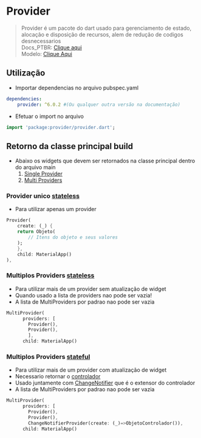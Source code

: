 # Provider
>Provider é um pacote do dart usado para gerenciamento de estado, alocação e disposição de recursos, alem de redução de codigos desnecessarios<br>
Docs_PTBR: [Clique aqui](https://github.com/rrousselGit/provider/blob/master/resources/translations/pt_br/README.md)<br>
Modelo: [Clique Aqui](../Flutter/Principais/Provider_Modelo.md)
## Utilização
- Importar dependencias no arquivo pubspec.yaml
```yaml
dependencies:
    provider: ^6.0.2 #(Ou qualquer outra versão na documentação)
```
- Efetuar o import no arquivo
```dart
import 'package:provider/provider.dart';
```
## Retorno da classe principal build
- Abaixo os widgets que devem ser retornados na classe principal dentro do arquivo main
  1. [Single Provider](./Provider.md#provider-unico-statelessflutterfundamentosmdtipos-basicos-widgets)
  2. [Multi Providers](./Provider.md#multiplos-providers-statefulflutterfundamentosmdtipos-basicos-widgets)
### Provider unico [stateless](../Flutter/Fundamentos.md#tipos-basicos-widgets)
- Para utilizar apenas um provider
```dart
Provider(
    create: (_) {
    return Objeto(
        // Itens do objeto e seus valores
    );
    },
    child: MaterialApp()
),
```
### Multiplos Providers [stateless](../Flutter/Fundamentos.md#tipos-basicos-widgets)
- Para utilizar mais de um provider sem atualização de widget
- Quando usado a lista de providers nao pode ser vazia!
- A lista de MultiProviders por padrao nao pode ser vazia
```dart
MultiProvider(
      providers: [
        Provider(),
        Provider(),
        ],
      child: MaterialApp()
```
### Multiplos Providers [stateful](../Flutter/Fundamentos.md#tipos-basicos-widgets)
- Para utilizar mais de um provider com atualização de widget
- Necessario retornar o [controlador](../Flutter/Principais/Provider_Modelo.md)
- Usado juntamente com [ChangeNotifier](../Flutter/Principais/Gerenciamento_estado_ChanceNotifier.md) que é o extensor do controlador
- A lista de MultiProviders por padrao nao pode ser vazia
```dart
MultiProvider(
      providers: [
        Provider(),
        Provider(),
        ChangeNotifierProvider(create: (_)=>ObjetoControlador()),
      child: MaterialApp()
```